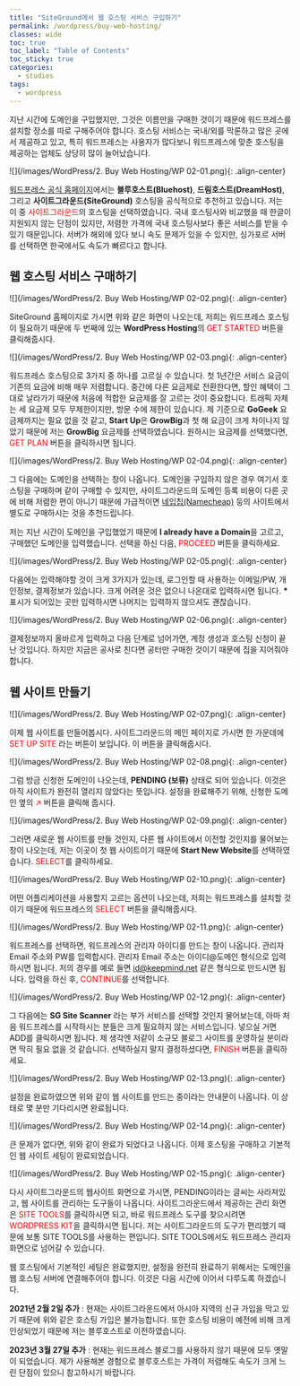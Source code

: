 ```yaml
---
title: "SiteGround에서 웹 호스팅 서비스 구입하기"
permalink: /wordpress/buy-web-hosting/
classes: wide
toc: true
toc_label: "Table of Contents"
toc_sticky: true
categories:
  - studies
tags:
  - wordpress
---
```


지난 시간에 도메인을 구입했지만, 그것은 이름만을 구매한 것이기 때문에 워드프레스를 설치할 장소를 따로 구해주어야 합니다. 호스팅 서비스는 국내/외를 막론하고 많은 곳에서 제공하고 있고, 특히 워드프레스는 사용자가 많다보니 워드프레스에 맞춘 호스팅을 제공하는 업체도 상당히 많이 늘어났습니다.

![](/images/WordPress/2. Buy Web Hosting/WP 02-01.png){: .align-center}

[워드프레스 공식 홈페이지](https://wordpress.org/hosting/)에서는 **블루호스트(Bluehost)**, **드림호스트(DreamHost)**, 그리고 **사이트그라운드(SiteGround)** 호스팅을 공식적으로 추천하고 있습니다. 저는 이 중 <span style="color:red">사이트그라운드</span>의 호스팅을 선택하였습니다. 국내 호스팅사와 비교했을 때 한글이 지원되지 않는 단점이 있지만, 저렴한 가격에 국내 호스팅사보다 좋은 서비스를 받을 수 있기 때문입니다. 서버가 해외에 있다 보니 속도 문제가 있을 수 있지만, 싱가포르 서버를 선택하면 한국에서도 속도가 빠르다고 합니다.

## 웹 호스팅 서비스 구매하기

![](/images/WordPress/2. Buy Web Hosting/WP 02-02.png){: .align-center}

SiteGround 홈페이지로 가시면 위와 같은 화면이 나오는데, 저희는 워드프레스 호스팅이 필요하기 때문에 두 번째에 있는 **WordPress Hosting**의 <span style="color:red">GET STARTED</span> 버튼을 클릭해줍시다.

![](/images/WordPress/2. Buy Web Hosting/WP 02-03.png){: .align-center}

워드프레스 호스팅으로 3가지 중 하나를 고르실 수 있습니다. 첫 1년간은 서비스 요금이 기존의 요금에 비해 매우 저렴합니다. 중간에 다른 요금제로 전환한다면, 할인 혜택이 그대로 날라가기 때문에 처음에 적합한 요금제를 잘 고르는 것이 중요합니다. 트래픽 자체는 세 요금제 모두 무제한이지만, 방문 수에 제한이 있습니다. 제 기준으로 **GoGeek** 요금제까지는 필요 없을 것 같고, **Start Up**은 **GrowBig**과 첫 해 요금이 크게 차이나지 않았기 때문에 저는 **GrowBig** 요금제를 선택하였습니다. 원하시는 요금제를 선택했다면, <span style="color:red">GET PLAN</span> 버튼을 클릭하시면 됩니다.

![](/images/WordPress/2. Buy Web Hosting/WP 02-04.png){: .align-center}

그 다음에는 도메인을 선택하는 창이 나옵니다. 도메인을 구입하지 않은 경우 여기서 호스팅을 구매하며 같이 구매할 수 있지만, 사이트그라운드의 도메인 등록 비용이 다른 곳에 비해 저렴한 편이 아니기 때문에 가급적이면 [네입칩(Namecheap)](https://www.namecheap.com/) 등의 사이트에서 별도로 구매하시는 것을 추천드립니다.

저는 지난 시간이 도메인을 구입했었기 때문에 **I already have a Domain**을 고르고, 구매했던 도메인을 입력했습니다. 선택을 하신 다음, <span style="color:red">PROCEED</span> 버튼을 클릭하세요.

![](/images/WordPress/2. Buy Web Hosting/WP 02-05.png){: .align-center}

다음에는 입력해야할 것이 크게 3가지가 있는데, 로그인할 때 사용하는 이메일/PW, 개인정보, 결제정보가 있습니다. 크게 어려운 것은 없으니 나온대로 입력하시면 됩니다. **\*** 표시가 되어있는 곳만 입력하시면 나머지는 입력하지 않으셔도 괜찮습니다.

![](/images/WordPress/2. Buy Web Hosting/WP 02-06.png){: .align-center}

결제정보까지 올바르게 입력하고 다음 단계로 넘어가면, 계정 생성과 호스팅 신청이 끝난 것입니다. 하지만 지금은 공사로 친다면 공터만 구매한 것이기 때문에 집을 지어줘야 합니다.

## 웹 사이트 만들기

![](/images/WordPress/2. Buy Web Hosting/WP 02-07.png){: .align-center}

이제 웹 사이트를 만들어봅시다. 사이트그라운드의 메인 페이지로 가시면 한 가운데에 <span style="color:red">SET UP SITE</span> 라는 버튼이 보입니다. 이 버튼을 클릭해줍시다.

![](/images/WordPress/2. Buy Web Hosting/WP 02-08.png){: .align-center}

그럼 방금 신청한 도메인이 나오는데, **PENDING (보류)** 상태로 되어 있습니다. 이것은 아직 사이트가 완전히 열리지 않았다는 뜻입니다. 설정을 완료해주기 위해, 신청한 도메인 옆의 <span style="color:red">↗</span> 버튼을 클릭해 줍시다.

![](/images/WordPress/2. Buy Web Hosting/WP 02-09.png){: .align-center}

그러면 새로운 웹 사이트를 만들 것인지, 다른 웹 사이트에서 이전할 것인지를 물어보는 창이 나오는데, 저는 이곳이 첫 웹 사이트이기 때문에 **Start New Website**를 선택하였습니다. <span style="color:red">SELECT</span>를 클릭하세요.

![](/images/WordPress/2. Buy Web Hosting/WP 02-10.png){: .align-center}

어떤 어플리케이션을 사용할지 고르는 옵션이 나오는데, 저희는 워드프레스를 설치할 것이기 때문에 워드프레스의 <span style="color:red">SELECT</span> 버튼을 클릭해줍시다.

![](/images/WordPress/2. Buy Web Hosting/WP 02-11.png){: .align-center}

워드프레스를 선택하면, 워드프레스의 관리자 아이디를 만드는 창이 나옵니다. 관리자 Email 주소와 PW를 입력합시다. 관리자 Email 주소는 아이디@도메인 형식으로 입력하시면 됩니다. 저의 경우를 예로 들면 id@keepmind.net 같은 형식으로 만드시면 됩니다. 입력을 하신 후, <span style="color:red">CONTINUE</span>를 선택합니다.

![](/images/WordPress/2. Buy Web Hosting/WP 02-12.png){: .align-center}

그 다음에는 **SG Site Scanner** 라는 부가 서비스를 선택할 것인지 물어보는데, 아마 처음 워드프레스를 시작하시는 분들은 크게 필요하지 않는 서비스입니다. 넣으실 거면 ADD를 클릭하시면 됩니다. 제 생각엔 저같이 소규모 블로그 사이트를 운영하실 분이라면 딱히 필요 없을 것 같습니다. 선택하실지 말지 결정하셨다면, <span style="color:red">FINISH</span> 버튼을 클릭하세요.

![](/images/WordPress/2. Buy Web Hosting/WP 02-13.png){: .align-center}

설정을 완료하였으면 위와 같이 웹 사이트를 만드는 중이라는 안내문이 나옵니다. 이 상태로 몇 분만 기다리시면 완료됩니다.

![](/images/WordPress/2. Buy Web Hosting/WP 02-14.png){: .align-center}

큰 문제가 없다면, 위와 같이 완료가 되었다고 나옵니다. 이제 호스팅을 구매하고 기본적인 웹 사이트 세팅이 완료되었습니다.

![](/images/WordPress/2. Buy Web Hosting/WP 02-15.png){: .align-center}

다시 사이트그라운드의 웹사이트 화면으로 가시면, PENDING이라는 글씨는 사라져있고, 웹 사이트를 관리하는 도구들이 나옵니다. 사이트그라운드에서 제공하는 관리 화면은 <span style="color:red">SITE TOOLS</span>를 클릭하시면 되고, 바로 워드프레스 도구를 찾으시려면 <span style="color:red">WORDPRESS KIT</span>을 클릭하시면 됩니다. 저는 사이트그라운드의 도구가 편리했기 때문에 보통 SITE TOOLS를 사용하는 편입니다. SITE TOOLS에서도 워드프레스 관리자 화면으로 넘어갈 수 있습니다.

웹 호스팅에서 기본적인 세팅은 완료했지만, 설정을 완전히 완료하기 위해서는 도메인을 웹 호스팅 서버에 연결해주어야 합니다. 이것은 다음 시간에 이어서 다루도록 하겠습니다.


**2021년 2월 2일 추가** : 현재는 사이트그라운드에서 아시아 지역의 신규 가입을 막고 있기 때문에 위와 같은 호스팅 가입은 불가능합니다. 또한 호스팅 비용이 예전에 비해 크게 인상되었기 때문에 저는 블루호스트로 이전하였습니다.

**2023년 3월 27일 추가** : 현재는 워드프레스 블로그를 사용하지 않기 때문에 모두 옛말이 되었습니다. 제가 사용해본 경험으로 블루호스트는 가격이 저렴해도 속도가 크게 느린 단점이 있으니 참고하시기 바랍니다.